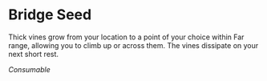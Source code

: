 # Bridge Seed

Thick vines grow from your location to a point of your choice within Far range, allowing you to climb up or across them. The vines dissipate on your next short rest.

*Consumable*
